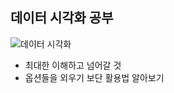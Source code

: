 ## 데이터 시각화 공부
![데이터 시각화](README.assets/11-16551199597021.jpg)



* 최대한 이해하고 넘어갈 것 
* 옵션들을 외우기 보단 활용법 알아보기
